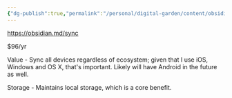 ```yaml
---
{"dg-publish":true,"permalink":"/personal/digital-garden/content/obsidian/obsidian-sync/"}
---
```



https://obsidian.md/sync

$96/yr

Value - Sync all devices regardless of ecosystem; given that I use iOS, Windows and OS X, that's important. Likely will have Android in the future as well. 

Storage - Maintains local storage, which is a core benefit. 